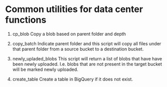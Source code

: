 # Common utilities for data center functions

1. cp_blob 
    Copy a blob based on parent folder and depth

2. copy_batch
    Indicate parent folder and this script will copy all files under that parent folder from a source bucket to a destination bucket.

3. newly_upladed_blobs
    This script will return a list of blobs that have have been newly uploaded. I.e. blobs that are not present in the target bucket will be marked newly uploaded.

4. create_table
    Create a table in BigQuery if it does not exist.